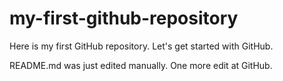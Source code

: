 # my-first-github-repository
Here is my first GitHub repository. Let's get started with GitHub.

README.md was just edited manually. One more edit at GitHub.
